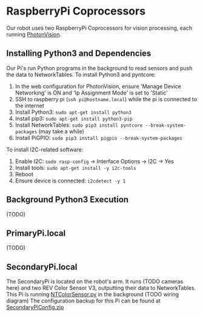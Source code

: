 # RaspberryPi Coprocessors
Our robot uses two RaspberryPi Coprocessors for vision processing, each running 
[PhotonVision](https://photonvision.org/).

## Installing Python3 and Dependencies
Our Pi's run Python programs in the background to read sensors and push the data to NetworkTables.
To install Python3 and pyntcore:
1. In the web configuration for PhotonVision, ensure 'Manage Device Networking' is ON and 'Ip Assignment
Mode' is set to 'Static'
2. SSH to raspberry pi (`ssh pi@hostname.local`) while the pi is connected to the internet
3. Install Python3: `sudo apt-get install python3`
4. Install pip3: `sudo apt-get install python3-pip`
5. Install NetworkTables: `sudo pip3 install pyntcore --break-system-packages` (may take a while)
6. Install PiGPIO: `sudo pip3 install pigpio --break-system-packages`

To install I2C-related software:
1. Enable I2C: `sudo rasp-config` -> Interface Options -> I2C -> Yes
2. Install tools: `sudo apt-get install -y i2c-tools`
3. Reboot
4. Ensure device is connected: `i2cdetect -y 1`

## Background Python3 Execution
(TODO)

## PrimaryPi.local
(TODO)

## SecondaryPi.local
The SecondaryPi is located on the robot's arm. It runs (TODO cameras here) and two REV Color Sensor V3, outputting their data to NetworkTables. This Pi is running [NTColorSensor.py](NTColorSensor.py) in the background
(TODO wiring diagram)
The configuration backup for this Pi can be found at [SecondaryPiConfig.zip](SecondaryPiConfig.zip)